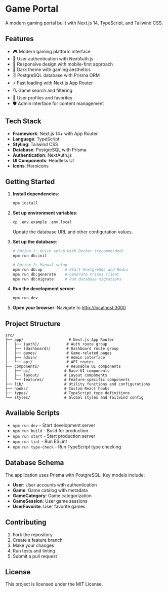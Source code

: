 # Game Portal

A modern gaming portal built with Next.js 14, TypeScript, and Tailwind CSS.

## Features

- 🎮 Modern gaming platform interface
- 🔐 User authentication with NextAuth.js
- 📱 Responsive design with mobile-first approach
- 🎨 Dark theme with gaming aesthetics
- 🗄️ PostgreSQL database with Prisma ORM
- ⚡ Fast loading with Next.js App Router
- 🔍 Game search and filtering
- 👤 User profiles and favorites
- 🛡️ Admin interface for content management

## Tech Stack

- **Framework**: Next.js 14+ with App Router
- **Language**: TypeScript
- **Styling**: Tailwind CSS
- **Database**: PostgreSQL with Prisma
- **Authentication**: NextAuth.js
- **UI Components**: Headless UI
- **Icons**: Heroicons

## Getting Started

1. **Install dependencies**:
   ```bash
   npm install
   ```

2. **Set up environment variables**:
   ```bash
   cp .env.example .env.local
   ```
   Update the database URL and other configuration values.

3. **Set up the database**:
   ```bash
   # Option 1: Quick setup with Docker (recommended)
   npm run db:init
   
   # Option 2: Manual setup
   npm run db:up          # Start PostgreSQL and Redis
   npm run db:generate    # Generate Prisma client
   npm run db:migrate     # Run database migrations
   ```

4. **Run the development server**:
   ```bash
   npm run dev
   ```

5. **Open your browser**:
   Navigate to [http://localhost:3000](http://localhost:3000)

## Project Structure

```
src/
├── app/                    # Next.js App Router
│   ├── (auth)/            # Auth route group
│   ├── (dashboard)/       # Dashboard route group
│   ├── games/             # Game-related pages
│   ├── admin/             # Admin interface
│   └── api/               # API routes
├── components/            # Reusable UI components
│   ├── ui/               # Base UI components
│   ├── layout/           # Layout components
│   └── features/         # Feature-specific components
├── lib/                  # Utility functions and configurations
├── hooks/                # Custom React hooks
├── types/                # TypeScript type definitions
└── styles/               # Global styles and Tailwind config
```

## Available Scripts

- `npm run dev` - Start development server
- `npm run build` - Build for production
- `npm run start` - Start production server
- `npm run lint` - Run ESLint
- `npm run type-check` - Run TypeScript type checking

## Database Schema

The application uses Prisma with PostgreSQL. Key models include:

- **User**: User accounts with authentication
- **Game**: Game catalog with metadata
- **GameCategory**: Game categorization
- **GameSession**: User game sessions
- **UserFavorite**: User favorite games

## Contributing

1. Fork the repository
2. Create a feature branch
3. Make your changes
4. Run tests and linting
5. Submit a pull request

## License

This project is licensed under the MIT License.